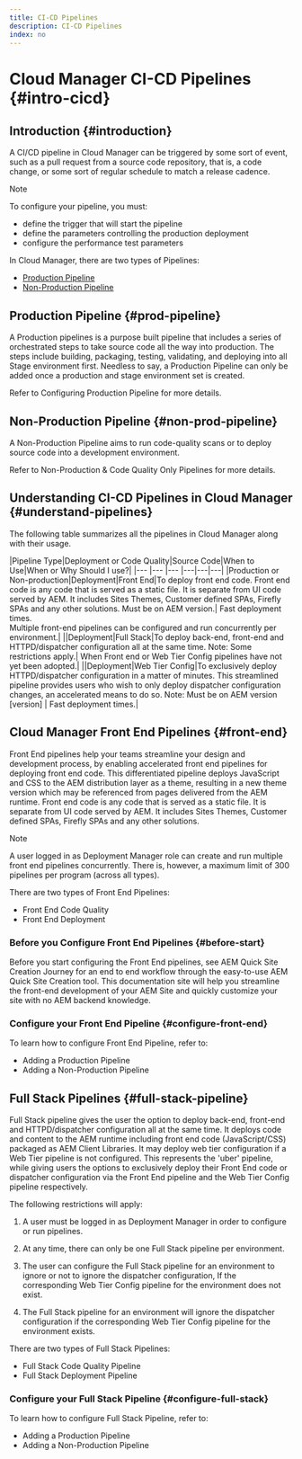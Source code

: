 ```yaml
---
title: CI-CD Pipelines
description: CI-CD Pipelines
index: no
---
```


# Cloud Manager CI-CD Pipelines {#intro-cicd}

## Introduction {#introduction}

A CI/CD pipeline in Cloud Manager can be triggered by some sort of event, such as a pull request from a source code repository, that is, a code change, or some sort of regular schedule to match a release cadence.

>[!NOTE]
>To configure your pipeline, you must:
>* define the trigger that will start the pipeline
>* define the parameters controlling the production deployment
>* configure the performance test parameters

In Cloud Manager, there are two types of Pipelines:

* [Production Pipeline](#prod-pipeline)
* [Non-Production Pipeline](#non-prod-pipeline)

## Production Pipeline {#prod-pipeline}

A Production pipelines is a purpose built pipeline that includes a series of orchestrated steps to take source code all the way into production. The steps include building, packaging, testing, validating, and deploying into all Stage environment first. Needless to say, a Production Pipeline can only be added once a production and stage environment set is created.

Refer to Configuring Production Pipeline for more details.


## Non-Production Pipeline {#non-prod-pipeline}

A Non-Production Pipeline aims to run code-quality scans or to deploy source code into a development environment. 

Refer to Non-Production & Code Quality Only Pipelines for more details.

## Understanding CI-CD Pipelines in Cloud Manager {#understand-pipelines}

The following table summarizes all the pipelines in Cloud Manager along with their usage.

|Pipeline Type|Deployment or Code Quality|Source Code|When to Use|When or Why Should I use?|
|--- |--- |--- |---|---|---|
|Production or Non-production|Deployment|Front End|To deploy front end code. Front end code is any code that is served as a static file. It is separate from UI code served by AEM. It includes Sites Themes, Customer defined SPAs, Firefly SPAs and any other solutions. Must be on AEM version.| Fast deployment times.<br> Multiple front-end pipelines can be configured and run concurrently per environment.|
||Deployment|Full Stack|To deploy back-end, front-end and HTTPD/dispatcher configuration all at the same time. Note: Some restrictions apply.| When Front end or Web Tier Config pipelines have not yet  been adopted.|
||Deployment|Web Tier Config|To exclusively deploy HTTPD/dispatcher configuration in a matter of minutes.  This streamlined pipeline provides users who wish to only deploy dispatcher configuration changes, an accelerated means to do so. Note: Must be on AEM version [version] | Fast deployment times.|


## Cloud Manager Front End Pipelines {#front-end}

Front End  pipelines help your teams streamline your design and development process, by enabling accelerated front end  pipelines for deploying front end code. This differentiated pipeline deploys JavaScript and CSS to the AEM distribution layer as a theme, resulting in a new theme version which may be referenced from pages delivered from the AEM runtime. Front end code is any code that is served as a static file. It is separate from UI code served by AEM. It includes Sites Themes, Customer defined SPAs, Firefly SPAs and any other solutions. 

>[!NOTE]
>A user logged in as Deployment Manager role can create and run multiple front end pipelines concurrently. There is, however, a maximum limit of 300 pipelines per program (across all types).

There are two types of Front End Pipelines:

* Front End Code Quality 
* Front End Deployment

### Before you Configure Front End Pipelines {#before-start}

Before you start configuring the Front End pipelines, see AEM Quick Site Creation Journey for an end to end workflow through the easy-to-use AEM Quick Site Creation tool. This documentation site will help you streamline the front-end development of your AEM Site and quickly customize your site with no AEM backend knowledge.

### Configure your Front End Pipeline {#configure-front-end}

To learn how to configure Front End Pipeline, refer to:

* Adding a Production Pipeline
* Adding a Non-Production Pipeline

## Full Stack Pipelines {#full-stack-pipeline}

Full Stack pipeline gives the user the option to deploy back-end, front-end and HTTPD/dispatcher configuration all at the same time.  It deploys code and content to the AEM runtime including front end code (JavaScript/CSS) packaged as AEM Client Libraries. It may deploy web tier configuration if a Web Tier pipeline is not configured. This represents the 'uber' pipeline, while giving users the options to exclusively deploy their Front End code or dispatcher configuration via the Front End pipeline and the Web Tier Config pipeline respectively.

The following restrictions will apply:

1. A user must be logged in as Deployment Manager in order to configure or run pipelines.

1. At any time, there can only be one Full Stack pipeline per environment.

1. The user can configure the Full Stack pipeline for an environment to ignore or not to ignore the dispatcher configuration, If the corresponding Web Tier Config pipeline for the environment does not exist. 

1. The Full Stack pipeline for an environment will ignore the dispatcher configuration if the corresponding Web Tier Config pipeline for the environment exists.  

There are two types of Full Stack Pipelines:

* Full Stack Code Quality Pipeline 
* Full Stack Deployment Pipeline

### Configure your Full Stack Pipeline {#configure-full-stack}

To learn how to configure Full Stack Pipeline, refer to:

* Adding a Production Pipeline
* Adding a Non-Production Pipeline